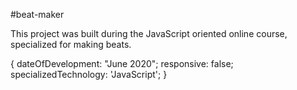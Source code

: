 #beat-maker

This project was built during the JavaScript oriented online course, specialized for making beats. 

{  dateOfDevelopment: "June 2020";
   responsive: false;
   specializedTechnology: 'JavaScript'; }

